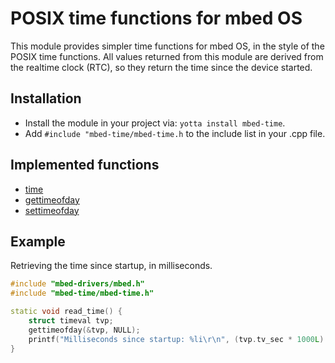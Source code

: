 # POSIX time functions for mbed OS

This module provides simpler time functions for mbed OS, in the style of the POSIX time functions. All values returned from this module are derived from the realtime clock (RTC), so they return the time since the device started.

## Installation

* Install the module in your project via: `yotta install mbed-time`.
* Add `#include "mbed-time/mbed-time.h` to the include list in your .cpp file.

## Implemented functions

* [time](http://www.cplusplus.com/reference/ctime/time/)
* [gettimeofday](http://linux.die.net/man/2/gettimeofday)
* [settimeofday](http://linux.die.net/man/2/gettimeofday)

## Example

Retrieving the time since startup, in milliseconds.

```cpp
#include "mbed-drivers/mbed.h"
#include "mbed-time/mbed-time.h"

static void read_time() {
    struct timeval tvp;
    gettimeofday(&tvp, NULL);
    printf("Milliseconds since startup: %li\r\n", (tvp.tv_sec * 1000L) + (tvp.tv_usec / 1000L));
}
```
